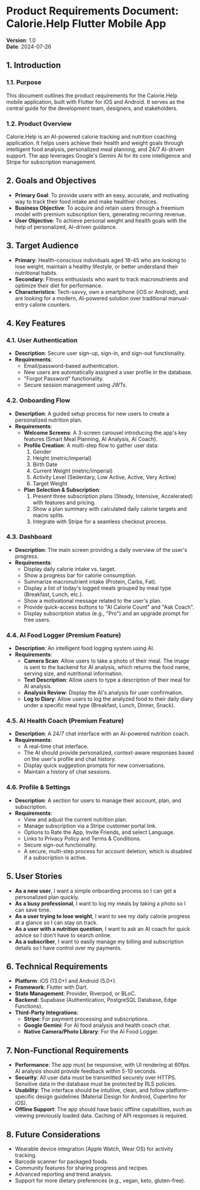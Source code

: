 # Product Requirements Document: Calorie.Help Flutter Mobile App

**Version**: 1.0  
**Date**: 2024-07-26

## 1. Introduction

### 1.1. Purpose
This document outlines the product requirements for the Calorie.Help mobile application, built with Flutter for iOS and Android. It serves as the central guide for the development team, designers, and stakeholders.

### 1.2. Product Overview
Calorie.Help is an AI-powered calorie tracking and nutrition coaching application. It helps users achieve their health and weight goals through intelligent food analysis, personalized meal planning, and 24/7 AI-driven support. The app leverages Google's Gemini AI for its core intelligence and Stripe for subscription management.

## 2. Goals and Objectives

- **Primary Goal**: To provide users with an easy, accurate, and motivating way to track their food intake and make healthier choices.
- **Business Objective**: To acquire and retain users through a freemium model with premium subscription tiers, generating recurring revenue.
- **User Objective**: To achieve personal weight and health goals with the help of personalized, AI-driven guidance.

## 3. Target Audience

- **Primary**: Health-conscious individuals aged 18-45 who are looking to lose weight, maintain a healthy lifestyle, or better understand their nutritional habits.
- **Secondary**: Fitness enthusiasts who want to track macronutrients and optimize their diet for performance.
- **Characteristics**: Tech-savvy, own a smartphone (iOS or Android), and are looking for a modern, AI-powered solution over traditional manual-entry calorie counters.

## 4. Key Features

### 4.1. User Authentication
- **Description**: Secure user sign-up, sign-in, and sign-out functionality.
- **Requirements**:
  - Email/password-based authentication.
  - New users are automatically assigned a user profile in the database.
  - "Forgot Password" functionality.
  - Secure session management using JWTs.

### 4.2. Onboarding Flow
- **Description**: A guided setup process for new users to create a personalized nutrition plan.
- **Requirements**:
  - **Welcome Screens**: A 3-screen carousel introducing the app's key features (Smart Meal Planning, AI Analysis, AI Coach).
  - **Profile Creation**: A multi-step flow to gather user data:
    1.  Gender
    2.  Height (metric/imperial)
    3.  Birth Date
    4.  Current Weight (metric/imperial)
    5.  Activity Level (Sedentary, Low Active, Active, Very Active)
    6.  Target Weight
  - **Plan Selection & Subscription**:
    1.  Present three subscription plans (Steady, Intensive, Accelerated) with features and pricing.
    2.  Show a plan summary with calculated daily calorie targets and macro splits.
    3.  Integrate with Stripe for a seamless checkout process.

### 4.3. Dashboard
- **Description**: The main screen providing a daily overview of the user's progress.
- **Requirements**:
  - Display daily calorie intake vs. target.
  - Show a progress bar for calorie consumption.
  - Summarize macronutrient intake (Protein, Carbs, Fat).
  - Display a list of today's logged meals grouped by meal type (Breakfast, Lunch, etc.).
  - Show a motivational message related to the user's plan.
  - Provide quick-access buttons to "AI Calorie Count" and "Ask Coach".
  - Display subscription status (e.g., "Pro") and an upgrade prompt for free users.

### 4.4. AI Food Logger (Premium Feature)
- **Description**: An intelligent food logging system using AI.
- **Requirements**:
  - **Camera Scan**: Allow users to take a photo of their meal. The image is sent to the backend for AI analysis, which returns the food name, serving size, and nutritional information.
  - **Text Description**: Allow users to type a description of their meal for AI analysis.
  - **Analysis Review**: Display the AI's analysis for user confirmation.
  - **Log to Diary**: Allow users to log the analyzed food to their daily diary under a specific meal type (Breakfast, Lunch, Dinner, Snack).

### 4.5. AI Health Coach (Premium Feature)
- **Description**: A 24/7 chat interface with an AI-powered nutrition coach.
- **Requirements**:
  - A real-time chat interface.
  - The AI should provide personalized, context-aware responses based on the user's profile and chat history.
  - Display quick suggestion prompts for new conversations.
  - Maintain a history of chat sessions.

### 4.6. Profile & Settings
- **Description**: A section for users to manage their account, plan, and subscription.
- **Requirements**:
  - View and adjust the current nutrition plan.
  - Manage subscription via a Stripe customer portal link.
  - Options to Rate the App, Invite Friends, and select Language.
  - Links to Privacy Policy and Terms & Conditions.
  - Secure sign-out functionality.
  - A secure, multi-step process for account deletion, which is disabled if a subscription is active.

## 5. User Stories

- **As a new user**, I want a simple onboarding process so I can get a personalized plan quickly.
- **As a busy professional**, I want to log my meals by taking a photo so I can save time.
- **As a user trying to lose weight**, I want to see my daily calorie progress at a glance so I can stay on track.
- **As a user with a nutrition question**, I want to ask an AI coach for quick advice so I don't have to search online.
- **As a subscriber**, I want to easily manage my billing and subscription details so I have control over my payments.

## 6. Technical Requirements

- **Platform**: iOS (13.0+) and Android (5.0+).
- **Framework**: Flutter with Dart.
- **State Management**: Provider, Riverpod, or BLoC.
- **Backend**: Supabase (Authentication, PostgreSQL Database, Edge Functions).
- **Third-Party Integrations**:
  - **Stripe**: For payment processing and subscriptions.
  - **Google Gemini**: For AI food analysis and health coach chat.
  - **Native Camera/Photo Library**: For the AI Food Logger.

## 7. Non-Functional Requirements

- **Performance**: The app must be responsive, with UI rendering at 60fps. AI analysis should provide feedback within 5-10 seconds.
- **Security**: All user data must be transmitted securely over HTTPS. Sensitive data in the database must be protected by RLS policies.
- **Usability**: The interface should be intuitive, clean, and follow platform-specific design guidelines (Material Design for Android, Cupertino for iOS).
- **Offline Support**: The app should have basic offline capabilities, such as viewing previously loaded data. Caching of API responses is required.

## 8. Future Considerations

- Wearable device integration (Apple Watch, Wear OS) for activity tracking.
- Barcode scanner for packaged foods.
- Community features for sharing progress and recipes.
- Advanced reporting and trend analysis.
- Support for more dietary preferences (e.g., vegan, keto, gluten-free).

